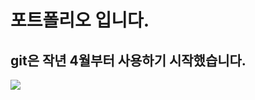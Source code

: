# 포트폴리오 입니다.

## git은 작년 4월부터 사용하기 시작했습니다.
<div>
  <img src="https://user-images.githubusercontent.com/62636848/103485352-004bc480-4e39-11eb-926b-5aafda6d4dc0.png">
</div>
